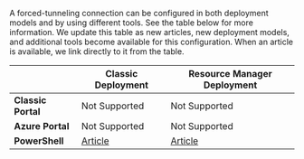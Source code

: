 A forced-tunneling connection can be configured in both deployment models and by using different tools. See the table below for more information. We update this table as new articles, new deployment models, and additional tools become available for this configuration. When an article is available, we link directly to it from the table.

|  | **Classic Deployment**  | **Resource Manager Deployment** |
|----------------------------------------|-------------|----------------------|
| **Classic Portal**          | Not Supported          | Not Supported                   |
| **Azure Portal**            | Not Supported         | Not Supported				   |
| **PowerShell**              | [Article](../articles/vpn-gateway/vpn-gateway-about-forced-tunneling.md) | [Article](../articles/vpn-gateway/vpn-gateway-forced-tunneling-rm.md) |
 